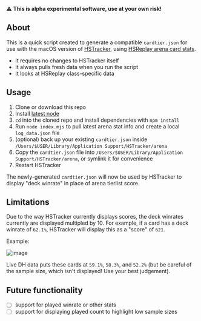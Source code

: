 ⚠️ **This is alpha experimental software, use at your own risk!**

## About

This is a quick script created to generate a compatible `cardtier.json` for use with the macOS version of [HSTracker](https://github.com/HearthSim/HSTracker), using [HSReplay arena card stats](https://hsreplay.net/cards/#gameType=ARENA).

* It requires no changes to HSTracker itself
* It always pulls fresh data when you run the script
* It looks at HSReplay class-specific data

## Usage

1. Clone or download this repo
1. Install [latest node](https://nodejs.org/en/)
1. `cd` into the cloned repo and install dependencies with `npm install`
1. Run `node index.mjs` to pull latest arena stat info and create a local `log_data.json` file
1. (optional) back up your existing `cardtier.json` inside `/Users/$USER/Library/Application Support/HSTracker/arena`
1. Copy the `cardtier.json` file into `/Users/$USER/Library/Application Support/HSTracker/arena`, or symlink it for convenience
1. Restart HSTracker

The newly-generated `cardtier.json` will now be used by HSTracker to display "deck winrate" in place of arena tierlist score.

## Limitations

Due to the way HSTracker currently displays scores, the deck winrates currently are displayed multipled by 10. For example, if a card has a deck winrate of `62.1%`, HSTracker will display this as a "score" of `621`.

Example:

![image](https://user-images.githubusercontent.com/643295/121826921-14f57980-cc6f-11eb-9965-37357d415aa7.png)

Live DH data puts these cards at `59.1%`, `58.3%`, and `52.2%` (but be careful of the sample size, which isn't displayed! Use your best judgement).

## Future functionality

* [ ] support for played winrate or other stats
* [ ] support for displaying played count to highlight low sample sizes
